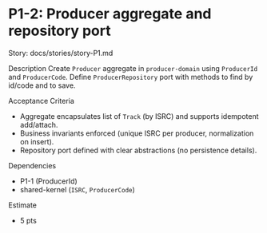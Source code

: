 # P1-2: Producer aggregate and repository port

Story: docs/stories/story-P1.md

Description
Create `Producer` aggregate in `producer-domain` using `ProducerId` and `ProducerCode`. Define `ProducerRepository` port with methods to find by id/code and to save.

Acceptance Criteria
- Aggregate encapsulates list of `Track` (by ISRC) and supports idempotent add/attach.
- Business invariants enforced (unique ISRC per producer, normalization on insert).
- Repository port defined with clear abstractions (no persistence details).

Dependencies
- P1-1 (ProducerId)
- shared-kernel (`ISRC`, `ProducerCode`)

Estimate
- 5 pts
